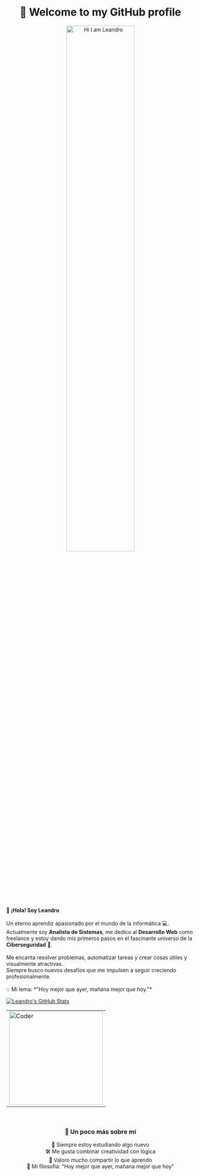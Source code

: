 <h1 align="center">🚀 Welcome to my GitHub profile</h1>

<!-- Encabezado animado -->
<p align="center">
  <img src="https://readme-typing-svg.demolab.com?font=Fira+Code&pause=1000&color=F71313&width=435&lines=Hi+there+my+name+is+Leandro+!+!+!" width="60%" alt="Hi I am Leandro" />
</p>
<td style="padding-left: 20px;">
      <p><strong>👋 ¡Hola! Soy Leandro</strong><br><br>
        Un eterno aprendiz apasionado por el mundo de la informática 💻.<br>
        Actualmente soy <strong>Analista de Sistemas</strong>, me dedico al <strong>Desarrollo Web</strong> como freelance y estoy dando mis primeros pasos en el fascinante universo de la <strong>Ciberseguridad</strong> 🔐.<br><br>
        Me encanta resolver problemas, automatizar tareas y crear cosas útiles y visualmente atractivas.<br>
        Siempre busco nuevos desafíos que me impulsen a seguir creciendo profesionalmente.<br><br>
        💡 Mi lema: *"Hoy mejor que ayer, mañana mejor que hoy."*
      </p>
</td>
<!-- Sección About Me con imagen y texto en columnas -->
<table align="center">
  <tr>
    <td>
      <img src="https://camo.githubusercontent.com/d1e9733ec79822bcadf8b9a1035840ee511e2f022fe9f652cc163db23dc171d3/68747470733a2f2f6d656469612e67697068792e636f6d2f6d656469612f53576f536b4e36447854737a71494b4571762f67697068792e676966" width="250px" alt="Coder" />
    </td>
    <a href="https://github.com/gutierrezle">
    <img src="https://github-readme-stats.vercel.app/api?username=gutierrezle&hide_border=true&show_icons=true" alt="Leandro's GitHub Stats" />
    </a>
  </tr>
</table>

<!-- GitHub Stats -->
<br>
<!-- Datos adicionales sobre mí -->
<h3 align="center">🚀 Un poco más sobre mí</h3>
<p align="center">
  🧠 Siempre estoy estudiando algo nuevo<br>
  🛠️ Me gusta combinar creatividad con lógica<br>
  💬 Valoro mucho compartir lo que aprendo<br>
  🌱 Mi filosofía: "Hoy mejor que ayer, mañana mejor que hoy"
</p>

